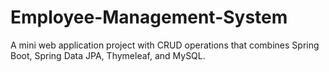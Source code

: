 # Employee-Management-System
A mini web application project with CRUD operations that combines Spring Boot, Spring Data JPA, Thymeleaf, and MySQL.
